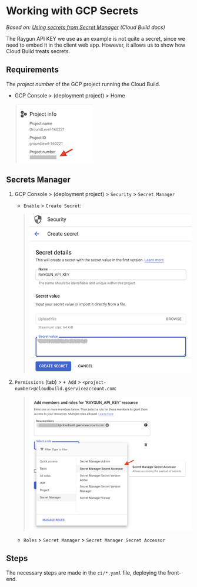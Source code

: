 # Working with GCP Secrets

*Based on: [Using secrets from Secret Manager](https://cloud.google.com/build/docs/securing-builds/use-secrets) (Cloud Build docs)*


The Raygun API KEY we use as an example is not quite a secret, since we need to embed it in the client web app. However, it allows us to show how Cloud Build treats secrets.


## Requirements

The *project number* of the GCP project running the Cloud Build.

- GCP Console > (deployment project) > Home

   ![](.images/project-info.png)
   


## Secrets Manager

1. GCP Console > (deployment project) > `Security` > `Secret Manager`

	- `Enable` > `Create Secret`:

   >![](.images/secret-create.png)

2. `Permissions` (tab) > `+ Add` > `<project-number>@cloudbuild.gserviceaccount.com`:

   >![](.images/secret-add-member.png)

	- `Roles` > `Secret Manager` > `Secret Manager Secret Accessor`


## Steps

The necessary steps are made in the `ci/*.yaml` file, deploying the front-end.

